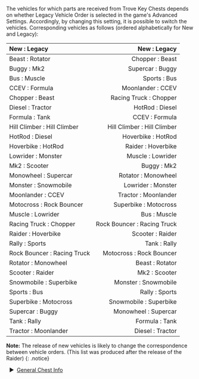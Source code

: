 The vehicles for which parts are received from Trove Key Chests depends on whether Legacy Vehicle Order is selected in the game's Advanced Settings. Accordingly, by changing this setting, it is possible to switch the vehicles. Corresponding vehicles as follows (ordered alphabetically for New and Legacy):  


New : Legacy | New : Legacy   
:-- | --:  
Beast : Rotator | Chopper : Beast  
Buggy : Mk2 | Supercar : Buggy  
Bus : Muscle | Sports : Bus  
CCEV : Formula | Moonlander : CCEV  
Chopper : Beast | Racing Truck : Chopper  
Diesel : Tractor | HotRod : Diesel  
Formula : Tank | CCEV : Formula  
Hill Climber : Hill Climber | Hill Climber : Hill Climber  
HotRod : Diesel | Hoverbike : HotRod  
Hoverbike : HotRod | Raider : Hoverbike  
Lowrider : Monster | Muscle : Lowrider  
Mk2 : Scooter | Buggy : Mk2  
Monowheel : Supercar | Rotator : Monowheel  
Monster : Snowmobile | Lowrider : Monster  
Moonlander : CCEV | Tractor : Moonlander  
Motocross : Rock Bouncer | Superbike : Motocross  
Muscle : Lowrider | Bus : Muscle  
Racing Truck : Chopper | Rock Bouncer : Racing Truck  
Raider : Hoverbike | Scooter : Raider  
Rally : Sports | Tank : Rally  
Rock Bouncer : Racing Truck | Motocross : Rock Bouncer  
Rotator : Monowheel | Beast : Rotator  
Scooter : Raider | Mk2 : Scooter  
Snowmobile : Superbike | Monster : Snowmobile  
Sports : Bus | Rally : Sports  
Superbike : Motocross | Snowmobile : Superbike  
Supercar : Buggy | Monowheel : Supercar  
Tank : Rally | Formula : Tank  
Tractor : Moonlander | Diesel : Tractor  
  
**Note:** The release of new vehicles is likely to change the correspondence between vehicle orders. (This list was produced after the release of the Raider)
{: .notice}

&nbsp; ▶︎ &nbsp;[General Chest Info](/chests/)
